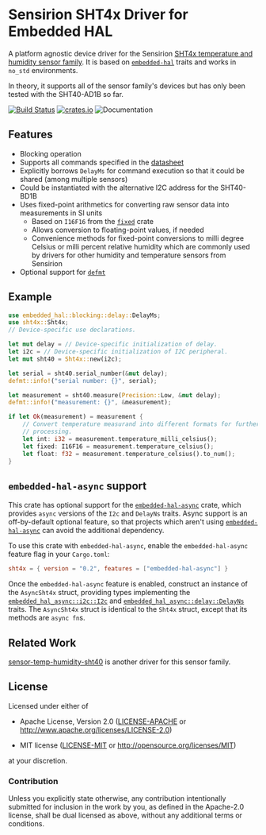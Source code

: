 # Sensirion SHT4x Driver for Embedded HAL

A platform agnostic device driver for the Sensirion [SHT4x temperature and
humidity sensor
family](https://sensirion.com/media/documents/33FD6951/624C4357/Datasheet_SHT4x.pdf).
It is based on [`embedded-hal`](https://github.com/rust-embedded/embedded-hal)
traits and works in `no_std` environments.

In theory, it supports all of the sensor family's devices but has only been
tested with the SHT40-AD1B so far.

[![Build Status](https://github.com/sirhcel/sht4x/actions/workflows/ci.yml/badge.svg)](https://github.com/sirhcel/sht4x)
[![crates.io](https://img.shields.io/crates/v/sht4x.svg)](https://crates.io/crates/sht4x)
![Documentation](https://docs.rs/sht4x/badge.svg)


## Features

- Blocking operation
- Supports all commands specified in the
  [datasheet](https://sensirion.com/media/documents/33FD6951/624C4357/Datasheet_SHT4x.pdf)
- Explicitly borrows `DelayMs` for command execution so that it could be shared
  (among multiple sensors)
- Could be instantiated with the alternative I2C address for the SHT40-BD1B
- Uses fixed-point arithmetics for converting raw sensor data into measurements
  in SI units
    - Based on `I16F16` from the [`fixed`](https://gitlab.com/tspiteri/fixed)
      crate
    - Allows conversion to floating-point values, if needed
    - Convenience methods for fixed-point conversions to milli degree Celsius
      or milli percent relative humidity which are commonly used by drivers for
      other humidity and temperature sensors from Sensirion
- Optional support for [`defmt`](https://github.com/knurling-rs/defmt)


## Example

```rust ignore
use embedded_hal::blocking::delay::DelayMs;
use sht4x::Sht4x;
// Device-specific use declarations.

let mut delay = // Device-specific initialization of delay.
let i2c = // Device-specific initialization of I2C peripheral.
let mut sht40 = Sht4x::new(i2c);

let serial = sht40.serial_number(&mut delay);
defmt::info!("serial number: {}", serial);

let measurement = sht40.measure(Precision::Low, &mut delay);
defmt::info!("measurement: {}", &measurement);

if let Ok(measurement) = measurement {
    // Convert temperature measurand into different formats for further
    // processing.
    let int: i32 = measurement.temperature_milli_celsius();
    let fixed: I16F16 = measurement.temperature_celsius();
    let float: f32 = measurement.temperature_celsius().to_num();
}
```

## `embedded-hal-async` support

This crate has optional support for the [`embedded-hal-async`] crate, which
provides `async` versions of the `I2c` and `DelayNs` traits. Async support
is an off-by-default optional feature, so that projects which aren't using
[`embedded-hal-async`] can avoid the additional dependency.

To use this crate with `embedded-hal-async`, enable the `embedded-hal-async`
feature flag in your `Cargo.toml`:

```toml
sht4x = { version = "0.2", features = ["embedded-hal-async"] }
```

Once the `embedded-hal-async` feature is enabled, construct an instance of
the `AsyncSht4x` struct, providing types implementing the
[`embedded_hal_async::i2c::I2c`] and [`embedded_hal_async::delay::DelayNs`]
traits. The `AsyncSht4x` struct is identical to the `Sht4x` struct,
except that its methods are `async fn`s.

[`embedded-hal-async`]: https://crates.io/crates/embedded-hal-async
[`embedded_hal_async::i2c::I2c`]: https://docs.rs/embedded-hal-async/latest/embedded_hal_async/i2c/trait.I2c.html
[`embedded_hal_async::delay::DelayNs`]: https://docs.rs/embedded-hal-async/latest/embedded_hal_async/delay/trait.DelayNs.html


## Related Work

[sensor-temp-humidity-sht40](https://github.com/lc525/sensor-temp-humidity-sht40-rs)
is another driver for this sensor family.


## License

Licensed under either of

- Apache License, Version 2.0 ([LICENSE-APACHE](LICENSE-APACHE) or
  <http://www.apache.org/licenses/LICENSE-2.0>)

- MIT license ([LICENSE-MIT](LICENSE-MIT) or
  <http://opensource.org/licenses/MIT>)

at your discretion.


### Contribution

Unless you explicitly state otherwise, any contribution intentionally submitted
for inclusion in the work by you, as defined in the Apache-2.0 license, shall
be dual licensed as above, without any additional terms or conditions.
